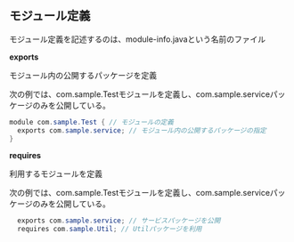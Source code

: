 ## モジュール定義

モジュール定義を記述するのは、module-info.javaという名前のファイル

**exports**

モジュール内の公開するパッケージを定義

次の例では、com.sample.Testモジュールを定義し、com.sample.serviceパッケージのみを公開している。

```Java
module com.sample.Test { // モジュールの定義
  exports com.sample.service; // モジュール内の公開するパッケージの指定
}
```
**requires**

利用するモジュールを定義

次の例では、com.sample.Testモジュールを定義し、com.sample.serviceパッケージのみを公開している。

```Java
  exports com.sample.service; // サービスパッケージを公開
  requires com.sample.Util; // Utilパッケージを利用
```


